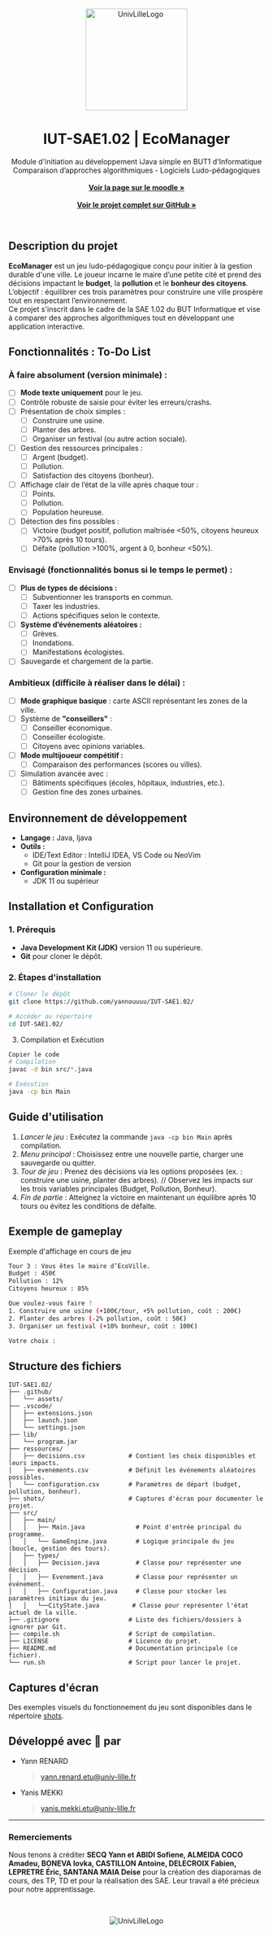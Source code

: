 <br/>
<p align="center">
    <picture>
        <source media="(prefers-color-scheme: dark)" srcset="https://github.com/yannouuuu/IUT-SAE1.01/raw/main/.github/assets/header_univlille_light.png" width="200px">
        <img alt="UnivLilleLogo" src="https://github.com/yannouuuu/IUT-SAE1.01/raw/main/.github/assets/header_univlille_dark.png" width="200px">
    </picture>
  <h1 align="center">IUT-SAE1.02 | EcoManager</h1>
</p>

<p align="center">
    Module d'initiation au développement iJava simple en BUT1 d'Informatique
    <br/>
    Comparaison d’approches algorithmiques
    - Logiciels Ludo-pédagogiques
    <br/>
    <br/>
    <a href="https://moodle.univ-lille.fr/course/view.php?id=30388&sectionid=262713"><strong>Voir la page sur le moodle »</strong></a>
    <br/>
    <br/>
    <a href="https://github.com/yannouuuu/IUT-SAE1.02/"><strong>Voir le projet complet sur GitHub »</strong></a>
</p>

<br/>

## Description du projet

**EcoManager** est un jeu ludo-pédagogique conçu pour initier à la gestion durable d'une ville. 
Le joueur incarne le maire d’une petite cité et prend des décisions impactant le **budget**, la **pollution** et le **bonheur des citoyens**.  
L’objectif : équilibrer ces trois paramètres pour construire une ville prospère tout en respectant l’environnement.  
Ce projet s'inscrit dans le cadre de la SAE 1.02 du BUT Informatique et vise à comparer des approches algorithmiques tout en développant une application interactive.

## Fonctionnalités : To-Do List

### **À faire absolument (version minimale) :**
- [ ] **Mode texte uniquement** pour le jeu.  
- [ ] Contrôle robuste de saisie pour éviter les erreurs/crashs.  
- [ ] Présentation de choix simples :  
  - [ ] Construire une usine.  
  - [ ] Planter des arbres.  
  - [ ] Organiser un festival (ou autre action sociale).  
- [ ] Gestion des ressources principales :  
  - [ ] Argent (budget).  
  - [ ] Pollution.  
  - [ ] Satisfaction des citoyens (bonheur).  
- [ ] Affichage clair de l’état de la ville après chaque tour :  
  - [ ] Points.  
  - [ ] Pollution.  
  - [ ] Population heureuse.  
- [ ] Détection des fins possibles :  
  - [ ] Victoire (budget positif, pollution maîtrisée <50%, citoyens heureux >70% après 10 tours).  
  - [ ] Défaite (pollution >100%, argent à 0, bonheur <50%).  

### **Envisagé (fonctionnalités bonus si le temps le permet) :**
- [ ] **Plus de types de décisions :**  
  - [ ] Subventionner les transports en commun.  
  - [ ] Taxer les industries.  
  - [ ] Actions spécifiques selon le contexte.  
- [ ] **Système d’événements aléatoires :**  
  - [ ] Grèves.  
  - [ ] Inondations.  
  - [ ] Manifestations écologistes.  
- [ ] Sauvegarde et chargement de la partie.  

### **Ambitieux (difficile à réaliser dans le délai) :**
- [ ] **Mode graphique basique** : carte ASCII représentant les zones de la ville.  
- [ ] Système de **"conseillers"** :  
  - [ ] Conseiller économique.  
  - [ ] Conseiller écologiste.  
  - [ ] Citoyens avec opinions variables.  
- [ ] **Mode multijoueur compétitif :**  
  - [ ] Comparaison des performances (scores ou villes).  
- [ ] Simulation avancée avec :  
  - [ ] Bâtiments spécifiques (écoles, hôpitaux, industries, etc.).  
  - [ ] Gestion fine des zones urbaines.  

## Environnement de développement

- **Langage :** Java, Ijava
- **Outils :**
  - IDE/Text Editor : IntelliJ IDEA, VS Code ou NeoVim
  - Git pour la gestion de version
- **Configuration minimale :**
  - JDK 11 ou supérieur

## Installation et Configuration

### 1. Prérequis
- **Java Development Kit (JDK)** version 11 ou supérieure.
- **Git** pour cloner le dépôt.

### 2. Étapes d'installation
```bash
# Cloner le dépôt
git clone https://github.com/yannouuuu/IUT-SAE1.02/

# Accéder au répertoire
cd IUT-SAE1.02/
```
3. Compilation et Exécution
```bash
Copier le code
# Compilation
javac -d bin src/*.java

# Exécution
java -cp bin Main
```

## Guide d'utilisation
1. *Lancer le jeu* : Exécutez la commande ```java -cp bin Main``` après compilation.
2. *Menu principal* : Choisissez entre une nouvelle partie, charger une sauvegarde ou quitter.
3. *Tour de jeu* : Prenez des décisions via les options proposées (ex. : construire une usine, planter des arbres). // Observez les impacts sur les trois variables principales (Budget, Pollution, Bonheur).
4. *Fin de partie* : Atteignez la victoire en maintenant un équilibre après 10 tours ou évitez les conditions de défaite.

## Exemple de gameplay
Exemple d'affichage en cours de jeu
```bash
Tour 3 : Vous êtes le maire d’EcoVille.
Budget : 450€
Pollution : 12%
Citoyens heureux : 85%

Que voulez-vous faire ?
1. Construire une usine (+100€/tour, +5% pollution, coût : 200€)
2. Planter des arbres (-2% pollution, coût : 50€)
3. Organiser un festival (+10% bonheur, coût : 100€)

Votre choix : 
```

## Structure des fichiers
```plaintext
IUT-SAE1.02/
├── .github/
│   └── assets/
├── .vscode/
│   ├── extensions.json
│   ├── launch.json
│   └── settings.json
├── lib/
│   └── program.jar
├── ressources/
│   ├── decisions.csv            # Contient les choix disponibles et leurs impacts.
│   ├── evenements.csv           # Définit les événements aléatoires possibles.
│   └── configuration.csv        # Paramètres de départ (budget, pollution, bonheur).
├── shots/                       # Captures d'écran pour documenter le projet.
├── src/ 
│   ├── main/
│   │   ├── Main.java              # Point d'entrée principal du programme.
│   │   └── GameEngine.java        # Logique principale du jeu (boucle, gestion des tours).
│   ├── types/
│   │   ├── Decision.java          # Classe pour représenter une décision.
│   │   ├── Evenement.java         # Classe pour représenter un événement.
│   │   ├── Configuration.java     # Classe pour stocker les paramètres initiaux du jeu.
│   │   └──CityState.java         # Classe pour représenter l'état actuel de la ville.
├── .gitignore                   # Liste des fichiers/dossiers à ignorer par Git.
├── compile.sh                   # Script de compilation.
├── LICENSE                      # Licence du projet.
├── README.md                    # Documentation principale (ce fichier).
└── run.sh                       # Script pour lancer le projet.
```

## Captures d'écran
Des exemples visuels du fonctionnement du jeu sont disponibles dans le répertoire [shots](./shots).

## Développé avec 💖 par
- Yann RENARD
  > yann.renard.etu@univ-lille.fr
- Yanis MEKKI
  > yanis.mekki.etu@univ-lille.fr

---

### Remerciements

Nous tenons à créditer **SECQ Yann et ABIDI Sofiene, ALMEIDA COCO Amadeu, BONEVA Iovka, CASTILLON
Antoine, DELECROIX Fabien, LEPRETRE Éric, SANTANA MAIA Deise** pour la création des diaporamas de cours, des TP, TD et pour la réalisation des SAE. Leur travail a été précieux pour notre apprentissage.

<br/>
<p align="center">
    <picture>
        <img alt="UnivLilleLogo" src="https://github.com/yannouuuu/IUT-SAE1.01/raw/main/.github/assets/footer_univlille.png">
    </picture>
</p>
